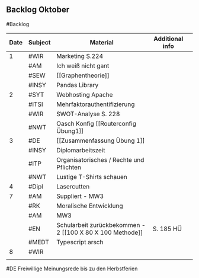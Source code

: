 ## Backlog Oktober
#Backlog

| Date | Subject | Material                                                  | Additional info |     |
| ---- | ------- | --------------------------------------------------------- | --------------- | --- |
| 1    | #WIR    | Marketing S.224                                           |                 |     |
|      | #AM     | Ich weiß nicht gant                                       |                 |     |
|      | #SEW    | [[Graphentheorie]]                                        |                 |     |
|      | #INSY   | Pandas Library                                            |                 |     |
| 2    | #SYT    | Webhosting Apache                                         |                 |     |
|      | #ITSI   | Mehrfaktorauthentifizierung                               |                 |     |
|      | #WIR    | SWOT-Analyse S. 228                                       |                 |     |
|      | #NWT    | Oasch Konfig [[Routerconfig Übung1]]                      |                 |     |
| 3    | #DE     | [[Zusammenfassung Übung 1]]                               |                 |     |
|      | #INSY   | Diplomarbeitszeit                                         |                 |     |
|      | #ITP    | Organisatorisches / Rechte und Pflichten                  |                 |     |
|      | #NWT    | Lustige T-Shirts schauen                                  |                 |     |
| 4    | #Dipl   | Lasercutten                                               |                 |     |
| 7    | #AM     | Suppliert - MW3                                           |                 |     |
|      | #RK     | Moralische Entwicklung                                    |                 |     |
|      | #AM     | MW3                                                       |                 |     |
|      | #EN     | Schularbeit zurückbekommen - 2 [[100 X 80 X 100 Methode]] | S. 185 HÜ       |     |
|      | #MEDT   | Typescript arsch                                          |                 |     |
| 8    | #WIR    |                                                           |                 |     |
|      |         |                                                           |                 |     |
#DE Freiwillige Meinungsrede bis zu den Herbstferien